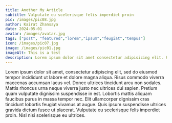 ```yaml
---
title: Another My Article
subtitle: Vulputate eu scelerisque felis imperdiet proin
pic: /images/pic08.jpg
author: Kairat Zhansaya
date: 2024-05-01
avatar: /images/avatar.jpg
tags: ["post", "featured","lorem","ipsum","feugiat","tempus"]
icon: /images/pic07.jpg
image: /images/pic01.jpg
imageAlt: This is a test
description: Lorem ipsum dolor sit amet consectetur adipisicing elit. Perferendis accusantium sit illo neque rem omnis quaerat, nam similique vitae delectus ad magni vel quo maxime, magnam placeat. Reprehenderit, distinctio aliquam?
---
```


Lorem ipsum dolor sit amet, consectetur adipiscing elit, sed do eiusmod tempor incididunt ut labore et dolore magna aliqua. Risus commodo viverra maecenas accumsan lacus vel. Donec ultrices tincidunt arcu non sodales. Mattis rhoncus urna neque viverra justo nec ultrices dui sapien. Pretium quam vulputate dignissim suspendisse in est. Lobortis mattis aliquam faucibus purus in massa tempor nec. Elit ullamcorper dignissim cras tincidunt lobortis feugiat vivamus at augue. Quis ipsum suspendisse ultrices gravida dictum fusce ut placerat. Vulputate eu scelerisque felis imperdiet proin. Nisl nisi scelerisque eu ultrices.